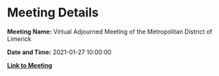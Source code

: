 # Meeting Details

**Meeting Name:** Virtual Adjourned Meeting of the Metropolitan District of Limerick

**Date and Time:** 2021-01-27 10:00:00

**[Link to Meeting](https://www.limerick.ie/council/whats-on/adjourned-meeting-metropolitan-district-limerick-1)**

